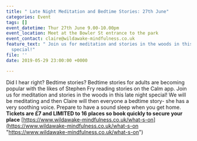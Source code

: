 ```yaml
---
title: " Late Night Meditation and Bedtime Stories: 27th June"
categories: Event
tags: []
event_datetime: Thur 27th June 9.00-10.00pm
event_location: Meet at the Bowler St entrance to the park
event_contact: claire@wildawake-mindfulness.co.uk
feature_text: " Join us for meditation and stories in the woods in this late night
  special!"
file: ''
date: 2019-05-29 23:00:00 +0000

---
```

Did I hear right? Bedtime stories? Bedtime stories for adults are becoming popular with the likes of Stephen Fry reading stories on the Calm app. Join us for meditation and stories in the woods in this late night special! We will be meditating and then Claire will then everyone a bedtime story- she has a very soothing voice. Prepare to have a sound sleep when you get home. **Tickets are £7 and LIMITED to 16 places so book quickly to secure your place** [https://www.wildawake-mindfulness.co.uk/what-s-on](https://www.wildawake-mindfulness.co.uk/what-s-on "https://www.wildawake-mindfulness.co.uk/what-s-on")